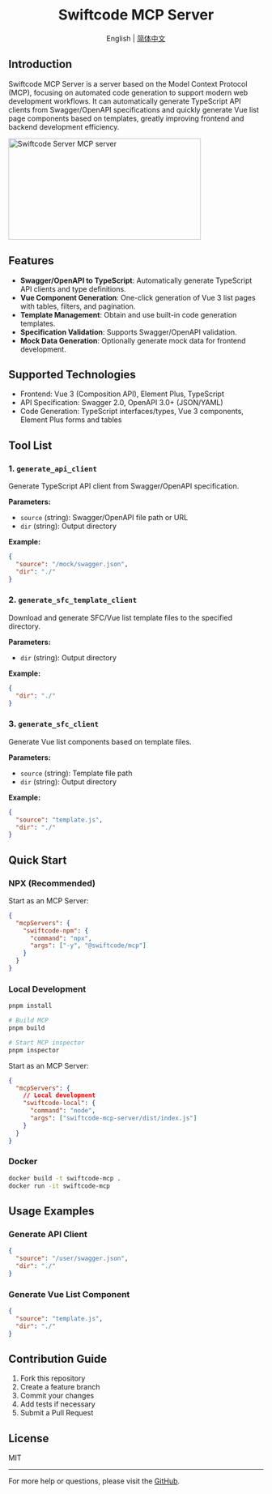 <div align="center">

# Swiftcode MCP Server

English | [简体中文](https://github.com/hongaah/swiftcode-mcp-server/blob/main/README.zh-CN.md)

</div>

## Introduction

Swiftcode MCP Server is a server based on the Model Context Protocol (MCP), focusing on automated code generation to support modern web development workflows. It can automatically generate TypeScript API clients from Swagger/OpenAPI specifications and quickly generate Vue list page components based on templates, greatly improving frontend and backend development efficiency.

<a href="https://glama.ai/mcp/servers/@hongaah/swiftcode-mcp-server">
  <img width="380" height="200" src="https://glama.ai/mcp/servers/@hongaah/swiftcode-mcp-server/badge" alt="Swiftcode Server MCP server" />
</a>

## Features

- **Swagger/OpenAPI to TypeScript**: Automatically generate TypeScript API clients and type definitions.
- **Vue Component Generation**: One-click generation of Vue 3 list pages with tables, filters, and pagination.
- **Template Management**: Obtain and use built-in code generation templates.
- **Specification Validation**: Supports Swagger/OpenAPI validation.
- **Mock Data Generation**: Optionally generate mock data for frontend development.

## Supported Technologies

- Frontend: Vue 3 (Composition API), Element Plus, TypeScript
- API Specification: Swagger 2.0, OpenAPI 3.0+ (JSON/YAML)
- Code Generation: TypeScript interfaces/types, Vue 3 components, Element Plus forms and tables

## Tool List

### 1. `generate_api_client`

Generate TypeScript API client from Swagger/OpenAPI specification.

**Parameters:**

- `source` (string): Swagger/OpenAPI file path or URL
- `dir` (string): Output directory

**Example:**

```json
{
  "source": "/mock/swagger.json",
  "dir": "./"
}
```

### 2. `generate_sfc_template_client`

Download and generate SFC/Vue list template files to the specified directory.

**Parameters:**

- `dir` (string): Output directory

**Example:**

```json
{
  "dir": "./"
}
```

### 3. `generate_sfc_client`

Generate Vue list components based on template files.

**Parameters:**

- `source` (string): Template file path
- `dir` (string): Output directory

**Example:**

```json
{
  "source": "template.js",
  "dir": "./"
}
```

## Quick Start

### NPX (Recommended)

Start as an MCP Server:

```json
{
  "mcpServers": {
    "swiftcode-npm": {
      "command": "npx",
      "args": ["-y", "@swiftcode/mcp"]
    }
  }
}
```

### Local Development

```bash
pnpm install

# Build MCP
pnpm build

# Start MCP inspector
pnpm inspector
```

Start as an MCP Server:

```json
{
  "mcpServers": {
    // Local development
    "swiftcode-local": {
      "command": "node",
      "args": ["swiftcode-mcp-server/dist/index.js"]
    }
  }
}
```

### Docker

```bash
docker build -t swiftcode-mcp .
docker run -it swiftcode-mcp
```

## Usage Examples

### Generate API Client

```json
{
  "source": "/user/swagger.json",
  "dir": "./"
}
```

### Generate Vue List Component

```json
{
  "source": "template.js",
  "dir": "./"
}
```

## Contribution Guide

1. Fork this repository
2. Create a feature branch
3. Commit your changes
4. Add tests if necessary
5. Submit a Pull Request

## License

MIT

---

For more help or questions, please visit the [GitHub](https://github.com/hongaah/swiftcode-mcp-server).
